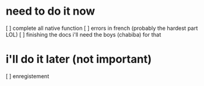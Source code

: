 # need to do it now 

[ ] complete all native function
[ ] errors in french (probably the hardest part LOL)
[ ] finishing the docs i'll need the boys (chabiba) for that 

# i'll do it later (not important)

[ ] enregistement

